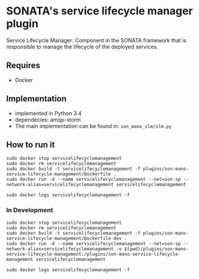 # SONATA's service lifecycle manager plugin
Service Lifecycle Manager: Component in the SONATA framework that is responsible to manage the lifecycle of the deployed services.

## Requires
* Docker

## Implementation
* implemented in Python 3.4
* dependecies: amqp-storm
* The main implementation can be found in: `son_mano_slm/slm.py`

## How to run it

```
sudo docker stop servicelifecyclemanagement
sudo docker rm servicelifecyclemanagement
sudo docker build -t servicelifecyclemanagement -f plugins/son-mano-service-lifecycle-management/Dockerfile .
sudo docker run -d --name servicelifecyclemanagement --net=son-sp --network-alias=servicelifecyclemanagement servicelifecyclemanagement

sudo docker logs servicelifecyclemanagement -f
```

### In Development

```
sudo docker stop servicelifecyclemanagement
sudo docker rm servicelifecyclemanagement
sudo docker build -t servicelifecyclemanagement -f plugins/son-mano-service-lifecycle-management/Dockerfile-dev .
sudo docker run -d --name servicelifecyclemanagement --net=son-sp --network-alias=servicelifecyclemanagement -v $(pwd)/plugins/son-mano-service-lifecycle-management:/plugins/son-mano-service-lifecycle-management servicelifecyclemanagement

sudo docker logs servicelifecyclemanagement -f
```